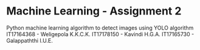 # Machine Learning - Assignment 2
Python machine learning algorithm to detect images using YOLO algorithm
IT17164368 - Weligepola K.K.C.K.
IT17178150 - Kavindi H.G.A.
IT17165730 - Galappaththi I.U.E.

